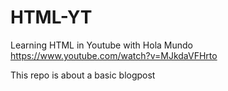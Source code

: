 # HTML-YT
Learning HTML in Youtube with Hola Mundo
https://www.youtube.com/watch?v=MJkdaVFHrto

This repo is about a basic blogpost
